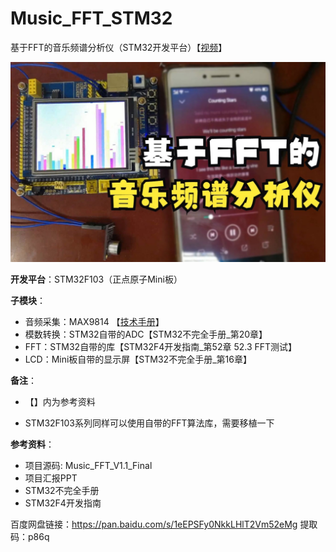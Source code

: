 # Music_FFT_STM32
基于FFT的音乐频谱分析仪（STM32开发平台）【[视频](https://www.bilibili.com/video/BV1VU4y1u7E1/)】
<p align="center">
  <img src="doc/cover.jpg" alt="B站视频封面" width="600" />
</p>

**开发平台**：STM32F103（正点原子Mini板）

**子模块**：

+ 音频采集：MAX9814 【[技术手册](https://item.taobao.com/item.htm?spm=a1z10.3-c-s.w4002-21223910208.9.23966a4b422ZYb&id=561333542850)】
+ 模数转换：STM32自带的ADC【STM32不完全手册_第20章】
+ FFT：STM32自带的库【STM32F4开发指南_第52章 52.3 FFT测试】
+ LCD：Mini板自带的显示屏【STM32不完全手册_第16章】

**备注**：

+ 【】内为参考资料

+ STM32F103系列同样可以使用自带的FFT算法库，需要移植一下

**参考资料**：

+ 项目源码: Music_FFT_V1.1_Final
+ 项目汇报PPT
+ STM32不完全手册
+ STM32F4开发指南

百度网盘链接：https://pan.baidu.com/s/1eEPSFy0NkkLHlT2Vm52eMg 
提取码：p86q
